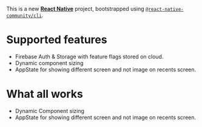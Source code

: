 This is a new [**React Native**](https://reactnative.dev) project, bootstrapped using [`@react-native-community/cli`](https://github.com/react-native-community/cli).


# Supported features
- Firebase Auth & Storage with feature flags stored on cloud.
- Dynamic component sizing
- AppState for showing different screen and not image on recents screen.

# What all works
- Dynamic Component sizing
- AppState for showing different screen and not image on recents screen.